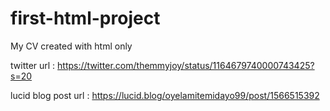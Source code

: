 # first-html-project
My CV created with html only

twitter url : https://twitter.com/themmyjoy/status/1164679740000743425?s=20

lucid blog post url : https://lucid.blog/oyelamitemidayo99/post/1566515392
